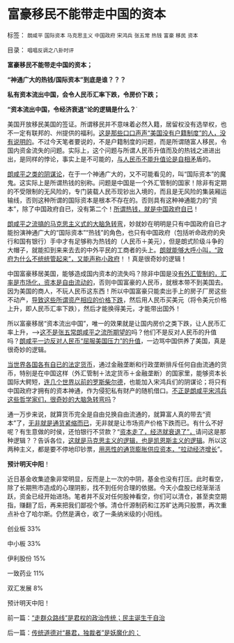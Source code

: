 # 富豪移民不能带走中国的资本

标签： `朗咸平` `国际资本` `马克思主义` `中国政府` `宋鸿兵` `张五常` `热钱` `富豪` `移民` `资本` 

目录： `唱唱反调之八卦时评`

**富豪移民不能带走中国的资本；**

**“神通广大的热钱/国际资本”到底是谁？？？**

**私有资本流出中国，会令人民币汇率下跌，令房价下跌；**

**“资本流出中国，令经济衰退”论的逻辑是什么？**`

美国开放移民美国的签证。所谓移民并不意味着必然入籍，居留权没有选举权，也不一定有联邦的、州提供的福利。[这是那些口口声声“美国没有户籍制度”的人，没有说明的](../../../2011/5/5/美国户籍制度两百年简史.md)。不过今天笔者要说的，不是户籍制度的问题，而是所谓随富人移民，令国内资金流失的问题。实际上，这个问题与所谓人民币升值而及的热钱之进进出出，是同样的悖论，事实上是不可能的，[与人民币不能升值论是自相矛](../../../2010/6/21/中国应该升值人民币成为美元逆差国.md)盾的。

[朗咸平之类的阴谋论](http://darthvad.blog.163.com/blog/static/53399470201193052934762/)，在于一个神通广大的，又不可能看见的，叫“国际资本”的魔鬼。这实际上是所谓热钱的别称。问题是中国是一个外汇管制的国家！除非有定期的不受限制的无风险的，专门装载人民币现钞出入境的，而且是无风险的集装厢运输线，否则这种所谓的国际资本是根本不存在的。否则具有这种神通能力的“资本”，除了中国政府自已，没有第二个！[所谓热钱，就是中国政府自已](../../../2010/4/25/人民币不升值必死！人民币缓慢升值找死！.md)！

[朗咸平之流搞的马克思主义式的大脑急转弯](../../../2011/10/30/“国家垄断资本主义”的大脑急转弯.md)，妙就妙在明明是只有中国政府自已才能扮演神通广大的“国际资本”“热钱”的角色，也只有中国政府（包括听命政府的央行和国有银行）手中才有足够称为热钱的（人民币＋美元），但是朗式阶级斗争的大帽子，就能扣到来来去去的中外平民的工商者的头上。[朗就能够大呼小叫，“政府为什么不统统管起来”，又能声称小政府](../../../2011/8/15/胡乱批评政府的国民劣根性.md)！！真是很奇妙的逻辑！

中国富豪移居美国，能够造成国内资本的流失吗？除非中国是没[有外汇管制的，汇率是市场化，资本是自由流动的](../../../2009/6/10/有中国特色的蒙代尔汇率忽悠三角.md)，否则中国富豪的人民币，就根本带不到美国去。因为美国的商人，不玩人民币这东西！所以中国富豪只能卖出手上的房子厂房这些不动产，[导致这些所谓资产相应的价格下跌](../../../2011/10/15/精确衡量财产税额，不可能，也不必要.md)，然后用人民币买美元（将令美元价格上升，即人民币汇率下跌），然后才能换得美元，才能带出国外！

所以富豪移居“资本流出中国”，唯一的效果就是让国内房价之类下跌，让人民币汇率上升，——>[这不是张五常朗咸平之流所期望的](../../../2011/10/14/人民币低估的经济学本质，看仇美的都是什么人？.md)吗？他们不是反对人民币的升值吗？[朗咸平一边反对人民币“屈服美国压力”的升值](../../../2008/9/2/不喜欢张五常，朗咸平，宋鸿兵，刘军洛等人的阴谋论.md)，一边骂中国供养了美国，真是很奇妙的逻辑。

[当世界各国各有自已的法定货币](../../../2011/10/12/法定货币就是税收；凯恩斯主义相当于无限制加税.md)，通过金融垄断和行政垄断排斥任何自由流通的货币，特别是在中国这样（外汇管制＋法定货币＋金融垄断）的国家里，能够资本长国际大鳄短，[连几个世界以前的罗斯柴尔德](../../../2011/8/29/罗斯柴尔德家族的真实身份和跨国业务.md)，也能加入宋鸿兵们的阴谋论；将只有中国政府才拥有的资本神通，作为侵犯私有财产的随机借口。[不正是朗咸平宋鸿兵这些哲学家们，很奇妙的大脑急转弯吗](../../../2011/10/16/阶级斗争中的大脑急转弯，攻击无权的小平民.md)？

通一万步来说，就算货币完全是自由兑换自由流通的，就算富人真的带去“资本”了，[无非就是通货紧缩而已](../../../2011/6/5/费雪“经济学”和基督教低利率道德情结.md)，无非就是让市场资产价格下跌而已。有什么不好呢？有生意做的时侯，还怕银行不贷款？“[资本走了，经济就衰退了”，](../../../2010/10/30/工业革命是通货紧缩和市场扩大而不是资本积累.md)请问这是那种逻辑？？告诉各位，[这就是马克思主义的逻辑，也是凯恩斯主义的逻辑](http://darthvad.blog.163.com/blog/static/53399470200953111452935/)。所以这两种主义，都是要不停地印钞票，[用恶性的通货膨胀供应资本，“拉动经济增长](../../../2011/11/22/恶性通货膨胀“拉动增长”是很共产主义的信仰.md)”。

**预计明天中阳**！

近日基金收集迹象非常明显，反而是上一次的中阴，基金也没有打压。此时看空，除了长期熊市造成的心理阴影，找不到任何合理的依据。今天小盘股已经渐渐活跃，资金已经开始进场。笔者并不反对任何股神看空，你们可以清仓，甚至卖空期指，赚翻了后，再来把我们鄙视个够。清仓仟源制药和江苏旷达两只股票，再次重点补仓了哈尔斯。仍然是满仓，收了一条纳米级的小阳线。

创业板 33%

中小板 33%

伊利股份 15%

一致药业 11%

双汇发展 8%



预计明天中阳！



前一篇：[“走群众路线”是君权的政治传统；民主诞生于自治](../../../2011/11/24/“走群众路线”是君权的政治传统；民主诞生于自治.md)

后一篇：[传统道德对“暴君，独裁者”是妖魔化的；](../../../2011/11/25/传统道德对“暴君，独裁者”是妖魔化的；.md)